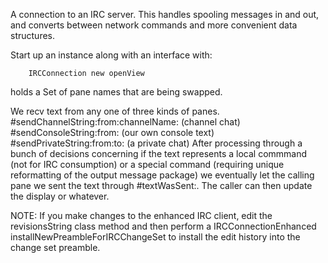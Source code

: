 A connection to an IRC server.  This handles spooling messages in and out, and converts between network commands and more convenient data structures.

Start up an instance along with an interface with:

		IRCConnection new openView

<tabs> holds a Set of pane names that are being swapped.

We recv text from any one of three kinds of panes.
	#sendChannelString:from:channelName:	(channel chat)
	#sendConsoleString:from:				(our own console text)
	#sendPrivateString:from:to:				(a private chat)
After processing through a bunch of decisions concerning if the text represents a local commmand (not for IRC consumption) or a special command (requiring unique reformatting of the output message package) we eventually let the calling pane we sent the text through #textWasSent:.  The caller can then update the display or whatever.


NOTE:  If you make changes to the enhanced IRC client, edit the revisionsString class method and then perform a
	IRCConnectionEnhanced installNewPreambleForIRCChangeSet
to install the edit history into the change set preamble.